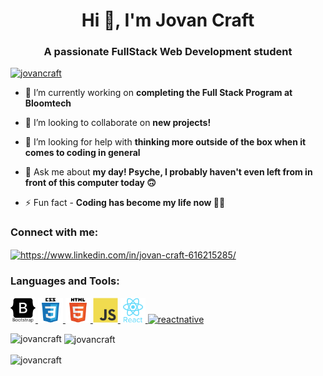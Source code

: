 <h1 align="center">Hi 👋, I'm Jovan Craft</h1>
<h3 align="center">A passionate FullStack Web Development student</h3>

<p align="left"> <a href="https://github.com/ryo-ma/github-profile-trophy"><img src="https://github-profile-trophy.vercel.app/?username=jovancraft" alt="jovancraft" /></a> </p>

- 🔭 I’m currently working on **completing the Full Stack Program at Bloomtech**

- 👯 I’m looking to collaborate on **new projects!**

- 🤝 I’m looking for help with **thinking more outside of the box when it comes to coding in general**

- 💬 Ask me about **my day! Psyche, I probably haven't even left from in front of this computer today 🙃**

- ⚡ Fun fact - **Coding has become my life now 😵‍💫**

<h3 align="left">Connect with me:</h3>
<p align="left">
<a href="https://linkedin.com/in/https://www.linkedin.com/in/jovan-craft-616215285/" target="blank"><img align="center" src="https://raw.githubusercontent.com/rahuldkjain/github-profile-readme-generator/master/src/images/icons/Social/linked-in-alt.svg" alt="https://www.linkedin.com/in/jovan-craft-616215285/" height="30" width="40" /></a>
</p>

<h3 align="left">Languages and Tools:</h3>
<p align="left"> <a href="https://getbootstrap.com" target="_blank" rel="noreferrer"> <img src="https://raw.githubusercontent.com/devicons/devicon/master/icons/bootstrap/bootstrap-plain-wordmark.svg" alt="bootstrap" width="40" height="40"/> </a> <a href="https://www.w3schools.com/css/" target="_blank" rel="noreferrer"> <img src="https://raw.githubusercontent.com/devicons/devicon/master/icons/css3/css3-original-wordmark.svg" alt="css3" width="40" height="40"/> </a> <a href="https://www.w3.org/html/" target="_blank" rel="noreferrer"> <img src="https://raw.githubusercontent.com/devicons/devicon/master/icons/html5/html5-original-wordmark.svg" alt="html5" width="40" height="40"/> </a> <a href="https://developer.mozilla.org/en-US/docs/Web/JavaScript" target="_blank" rel="noreferrer"> <img src="https://raw.githubusercontent.com/devicons/devicon/master/icons/javascript/javascript-original.svg" alt="javascript" width="40" height="40"/> </a> <a href="https://reactjs.org/" target="_blank" rel="noreferrer"> <img src="https://raw.githubusercontent.com/devicons/devicon/master/icons/react/react-original-wordmark.svg" alt="react" width="40" height="40"/> </a> <a href="https://reactnative.dev/" target="_blank" rel="noreferrer"> <img src="https://reactnative.dev/img/header_logo.svg" alt="reactnative" width="40" height="40"/> </a> </p>

<p><img align="left" src="https://github-readme-stats.vercel.app/api/top-langs?username=jovancraft&show_icons=true&locale=en&layout=compact" alt="jovancraft" /></p>

<p>&nbsp;<img align="center" src="https://github-readme-stats.vercel.app/api?username=jovancraft&show_icons=true&locale=en" alt="jovancraft" /></p>

<p><img align="center" src="https://github-readme-streak-stats.herokuapp.com/?user=jovancraft&" alt="jovancraft" /></p>

